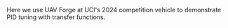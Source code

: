 Here we use UAV Forge at UCI's 2024 competition vehicle to demonstrate PID tuning with transfer functions.
